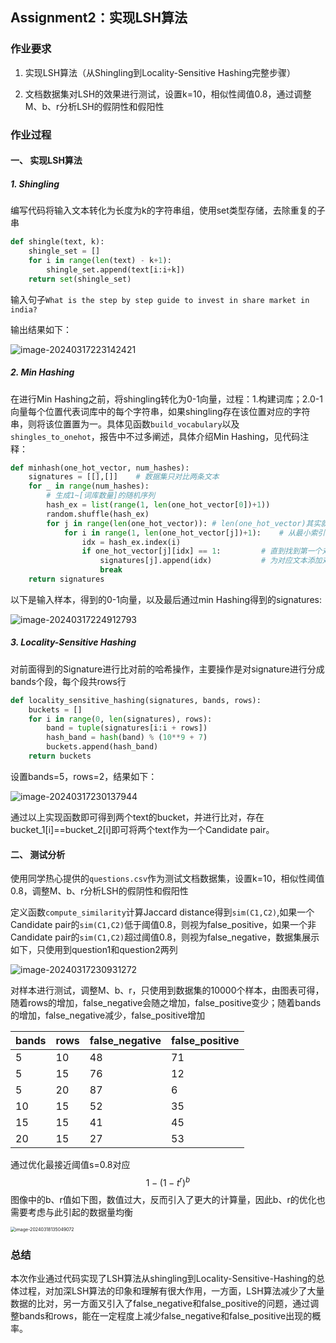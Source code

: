 ## Assignment2：实现LSH算法

### 作业要求

1. 实现LSH算法（从Shingling到Locality-Sensitive Hashing完整步骤）

2. 文档数据集对LSH的效果进行测试，设置k=10，相似性阈值0.8，通过调整M、b、r分析LSH的假阴性和假阳性

### 作业过程

#### 一、 实现LSH算法

##### 1. Shingling

编写代码将输入文本转化为长度为k的字符串组，使用set类型存储，去除重复的子串

```python
def shingle(text, k):
    shingle_set = []
    for i in range(len(text) - k+1):
        shingle_set.append(text[i:i+k])
    return set(shingle_set)
```

输入句子``What is the step by step guide to invest in share market in india?``

输出结果如下：

![image-20240317223142421](https://gitee.com/e-year/images/raw/master/img/202403172231367.png)

##### 2. Min Hashing

在进行Min Hashing之前，将shingling转化为0-1向量，过程：1.构建词库；2.0-1向量每个位置代表词库中的每个字符串，如果shingling存在该位置对应的字符串，则将该位置置为一。具体见函数``build_vocabulary``以及``shingles_to_onehot``，报告中不过多阐述，具体介绍Min Hashing，见代码注释：

```python
def minhash(one_hot_vector, num_hashes):
    signatures = [[],[]]	# 数据集只对比两条文本
    for _ in range(num_hashes):
        # 生成1~[词库数量]的随机序列
        hash_ex = list(range(1, len(one_hot_vector[0])+1))
        random.shuffle(hash_ex)
        for j in range(len(one_hot_vector)): # len(one_hot_vector)其实就是2
            for i in range(1, len(one_hot_vector[j])+1):	# 从最小索引开始查找
                idx = hash_ex.index(i)
                if one_hot_vector[j][idx] == 1:			# 直到找到第一个对应值为1的0-1向量值
                    signatures[j].append(idx)			# 为对应文本添加对应的索引
                    break
    return signatures
```

以下是输入样本，得到的0-1向量，以及最后通过min Hashing得到的signatures:

![image-20240317224912793](https://gitee.com/e-year/images/raw/master/img/202403172249445.png)

##### 3. Locality-Sensitive Hashing

对前面得到的Signature进行比对前的哈希操作，主要操作是对signature进行分成bands个段，每个段共rows行

```python
def locality_sensitive_hashing(signatures, bands, rows):
    buckets = []
    for i in range(0, len(signatures), rows):
        band = tuple(signatures[i:i + rows])
        hash_band = hash(band) % (10**9 + 7)
        buckets.append(hash_band)
    return buckets
```

设置bands=5，rows=2，结果如下：

![image-20240317230137944](https://gitee.com/e-year/images/raw/master/img/202403172301722.png)

通过以上实现函数即可得到两个text的bucket，并进行比对，存在bucket_1[i]==bucket_2[i]即可将两个text作为一个Candidate pair。

#### 二、 测试分析

使用同学热心提供的``questions.csv``作为测试文档数据集，设置k=10，相似性阈值0.8，调整M、b、r分析LSH的假阴性和假阳性

定义函数``compute_similarity``计算Jaccard distance得到``sim(C1,C2)``,如果一个Candidate pair的``sim(C1,C2)``低于阈值0.8，则视为false_positive，如果一个非Candidate pair的``sim(C1,C2)``超过阈值0.8，则视为false_negative，数据集展示如下，只使用到question1和question2两列

![image-20240317230931272](https://gitee.com/e-year/images/raw/master/img/202403172309744.png)

对样本进行测试，调整M、b、r，只使用到数据集的10000个样本，由图表可得，随着rows的增加，false_negative会随之增加，false_positive变少；随着bands的增加，false_negative减少，false_positive增加

| bands | rows | false_negative | false_positive |
| ----- | ---- | -------------- | -------------- |
| 5     | 10   | 48             | 71             |
| 5     | 15   | 76             | 12             |
| 5     | 20   | 87             | 6              |
| 10    | 15   | 52             | 35             |
| 15    | 15   | 41             | 45             |
| 20    | 15   | 27             | 53             |

通过优化最接近阈值s=0.8对应$$1-(1-t^r)^b$$图像中的b、r值如下图，数值过大，反而引入了更大的计算量，因此b、r的优化也需要考虑与此引起的数据量均衡

<img src="https://gitee.com/e-year/images/raw/master/img/202403181351288.png" alt="image-20240318135049072" style="zoom: 50%;" />

### 总结

本次作业通过代码实现了LSH算法从shingling到Locality-Sensitive-Hashing的总体过程，对加深LSH算法的印象和理解有很大作用，一方面，LSH算法减少了大量数据的比对，另一方面又引入了false_negative和false_positive的问题，通过调整bands和rows，能在一定程度上减少false_negative和false_positive出现的概率。
